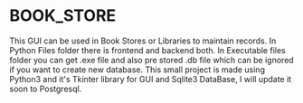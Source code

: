 # BOOK_STORE
This GUI can be used in Book Stores or Libraries to maintain records.
In Python Files folder there is frontend and backend both. 
In Executable files folder you can get .exe file and also pre stored .db file which can be ignored if you want to create new database.
This small project is made using Python3 and it's Tkinter library for GUI and Sqlite3 DataBase, I will update it soon to Postgresql.
